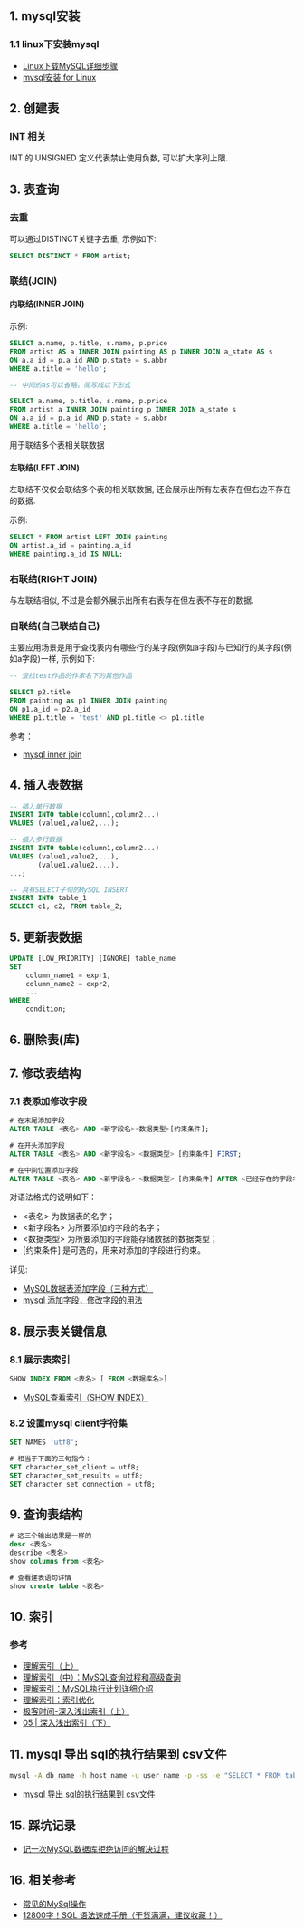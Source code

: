 ## 1. mysql安装

### 1.1 linux下安装mysql

- [Linux下载MySQL详细步骤](https://juejin.im/post/5d77442e6fb9a06ae43a1da1)
- [mysql安装 for Linux](https://juejin.im/post/5c76500ae51d453ed47d7555)

## 2. 创建表

### INT 相关

INT 的 UNSIGNED 定义代表禁止使用负数, 可以扩大序列上限.

## 3. 表查询

### 去重

可以通过DISTINCT关键字去重, 示例如下:

```sql
SELECT DISTINCT * FROM artist;
```

### 联结(JOIN)

#### 内联结(INNER JOIN)

示例:

```sql
SELECT a.name, p.title, s.name, p.price
FROM artist AS a INNER JOIN painting AS p INNER JOIN a_state AS s
ON a.a_id = p.a_id AND p.state = s.abbr
WHERE a.title = 'hello';

-- 中间的as可以省略，简写成以下形式

SELECT a.name, p.title, s.name, p.price
FROM artist a INNER JOIN painting p INNER JOIN a_state s
ON a.a_id = p.a_id AND p.state = s.abbr
WHERE a.title = 'hello';
```

用于联结多个表相关联数据

#### 左联结(LEFT JOIN)

左联结不仅仅会联结多个表的相关联数据, 还会展示出所有左表存在但右边不存在的数据.

示例:

```sql
SELECT * FROM artist LEFT JOIN painting
ON artist.a_id = painting.a_id
WHERE painting.a_id IS NULL;
```

### 右联结(RIGHT JOIN)

与左联结相似, 不过是会额外展示出所有右表存在但左表不存在的数据.

### 自联结(自己联结自己)

主要应用场景是用于查找表内有哪些行的某字段(例如a字段)与已知行的某字段(例如a字段)一样, 示例如下:

```sql
-- 查找test作品的作家名下的其他作品

SELECT p2.title
FROM painting as p1 INNER JOIN painting
ON p1.a_id = p2.a_id
WHERE p1.title = 'test' AND p1.title <> p1.title
```

参考：

- [mysql inner join](https://www.yiibai.com/mysql/inner-join.html)

## 4. 插入表数据
```sql
-- 插入单行数据
INSERT INTO table(column1,column2...)
VALUES (value1,value2,...);

-- 插入多行数据
INSERT INTO table(column1,column2...)
VALUES (value1,value2,...),
       (value1,value2,...),
...;

-- 具有SELECT子句的MySQL INSERT
INSERT INTO table_1
SELECT c1, c2, FROM table_2;
```

## 5. 更新表数据

```sql
UPDATE [LOW_PRIORITY] [IGNORE] table_name 
SET 
    column_name1 = expr1,
    column_name2 = expr2,
    ...
WHERE
    condition;

```

## 6. 删除表(库)

## 7. 修改表结构

### 7.1 表添加修改字段

```sql
# 在末尾添加字段
ALTER TABLE <表名> ADD <新字段名><数据类型>[约束条件];

# 在开头添加字段
ALTER TABLE <表名> ADD <新字段名> <数据类型> [约束条件] FIRST;

# 在中间位置添加字段
ALTER TABLE <表名> ADD <新字段名> <数据类型> [约束条件] AFTER <已经存在的字段名>;
```

对语法格式的说明如下：
- <表名> 为数据表的名字；
- <新字段名> 为所要添加的字段的名字；
- <数据类型> 为所要添加的字段能存储数据的数据类型；
- [约束条件] 是可选的，用来对添加的字段进行约束。

详见:

- [MySQL数据表添加字段（三种方式）](http://c.biancheng.net/view/7201.html)
- [mysql 添加字段，修改字段的用法](https://www.cnblogs.com/anxbb/p/8664753.html)

## 8. 展示表关键信息

### 8.1 展示表索引

```sql
SHOW INDEX FROM <表名> [ FROM <数据库名>]
```

- [MySQL查看索引（SHOW INDEX）](http://c.biancheng.net/view/7364.html)

### 8.2 设置mysql client字符集

```sql
SET NAMES 'utf8';

# 相当于下面的三句指令：
SET character_set_client = utf8;
SET character_set_results = utf8;
SET character_set_connection = utf8;
```

## 9. 查询表结构

```sql
# 这三个输出结果是一样的
desc <表名>
describe <表名>
show columns from <表名>

# 查看建表语句详情
show create table <表名>
```

## 10. 索引

### 参考


- [理解索引（上）](https://juejin.im/post/6844903612959686664)
- [理解索引（中）：MySQL查询过程和高级查询](https://juejin.im/post/6844903613869850637)
- [理解索引：MySQL执行计划详细介绍](https://juejin.im/post/6844903615665029127)
- [理解索引：索引优化](https://juejin.im/post/6844903616277381133)
- [极客时间-深入浅出索引（上）](https://time.geekbang.org/column/article/69236)
- [05 | 深入浅出索引（下）](https://time.geekbang.org/column/article/69636)


## 11. mysql 导出 sql的执行结果到 csv文件

```bash
mysql -A db_name -h host_name -u user_name -p -ss -e "SELECT * FROM table_name LIMIT 100;" | sed 's/\t/","/g;s/^/"/;s/$/"/;s/\n//g' > apps.csv
```

- [mysql 导出 sql的执行结果到 csv文件](https://www.cnblogs.com/tommy-huang/p/9417090.html)

## 15. 踩坑记录

- [记一次MySQL数据库拒绝访问的解决过程](https://www.cnblogs.com/chyingp/p/mysql-access-denied-because-of-anonymous-user.html)

## 16. 相关参考

- [常见的MySql操作](http://c.biancheng.net/skill/web/)
- [12800字！SQL 语法速成手册（干货满满，建议收藏！）](https://zhuanlan.zhihu.com/p/273568626)